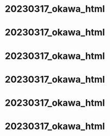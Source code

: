 # 20230317_okawa_html
# 20230317_okawa_html
# 20230317_okawa_html
# 20230317_okawa_html
# 20230317_okawa_html
# 20230317_okawa_html

